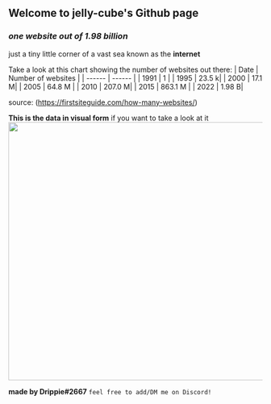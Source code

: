 ## Welcome to jelly-cube's Github page

### _one website out of 1.98 billion_
just a tiny little corner of a vast sea known as the **internet**

Take a look at this chart showing the number of websites out there:
| Date | Number of websites |
| ------ | ------ |
| 1991 | 1        |
| 1995 | 23.5 k|
| 2000 |  17.1 M|
| 2005 | 64.8 M |
| 2010 |  207.0 M|
| 2015 | 863.1 M |
| 2022 |  1.98 B|

source: (https://firstsiteguide.com/how-many-websites/) 

**This is the data in visual form**
if you want to take a look at it <br />
<image width="512" src="https://firstsiteguide.com/wp-content/uploads/2021/02/1.98b-number-of-websites-in-world-873x1024.png" />

  **made by Drippie#2667** `feel free to add/DM me on Discord!` 



